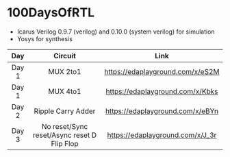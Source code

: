 # 100DaysOfRTL

- Icarus Verilog 0.9.7 (verilog) and 0.10.0 (system verilog) for simulation
- Yosys for synthesis

| Day    | Circuit                                             | Link                             |
|:------:|:---------------------------------------------------:|:--------------------------------:|
|Day 1   | MUX 2to1                                            |https://edaplayground.com/x/eS2M  |
|Day 1   | MUX 4to1                                            |https://edaplayground.com/x/Kbks  |
|Day 2   | Ripple Carry Adder                                  |https://edaplayground.com/x/eBYn  |
|Day 3   | No reset/Sync reset/Async reset D Flip Flop         |https://edaplayground.com/x/J_3r  |
